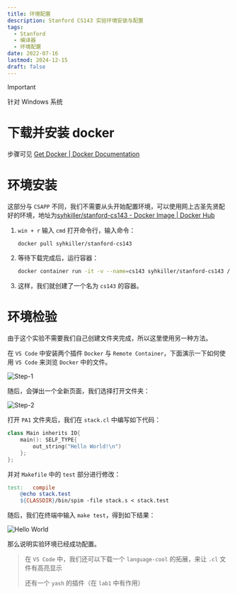 ```yaml
---
title: 环境配置
description: Stanford CS143 实验环境安装与配置
tags:
  - Stanford
  - 编译器
  - 环境配置
date: 2022-07-16
lastmod: 2024-12-15
draft: false
---
```


> [!important]
>
> 针对 Windows 系统

# 下载并安装 docker

步骤可见 [Get Docker | Docker Documentation](https://docs.docker.com/get-docker/)

# 环境安装

这部分与 `CSAPP` 不同，我们不需要从头开始配置环境，可以使用网上古圣先贤配好的环境，地址为[syhkiller/stanford-cs143 - Docker Image | Docker Hub](https://hub.docker.com/r/syhkiller/stanford-cs143/#!)

1. `win + r` 输入 `cmd` 打开命令行，输入命令：

   ```bash
   docker pull syhkiller/stanford-cs143
   ```

2. 等待下载完成后，运行容器：

   ```bash
   docker container run -it -v --name=cs143 syhkiller/stanford-cs143 /bin/bash
   ```

3. 这样，我们就创建了一个名为 `cs143` 的容器。

# 环境检验

由于这个实验不需要我们自己创建文件夹完成，所以这里使用另一种方法。

在 `VS Code` 中安装两个插件 `Docker` 与 `Remote Container`，下面演示一下如何使用 `VS Code` 来浏览 `Docker` 中的文件。

![Step-1](https://s2.loli.net/2022/07/16/xcFzluGIyW5EhDY.png)

随后，会弹出一个全新页面，我们选择打开文件夹：

![Step-2](https://s2.loli.net/2022/07/16/16BtNyJF7kUL5ne.png)

打开 `PA1` 文件夹后，我们在 `stack.cl` 中编写如下代码：

```cpp
class Main inherits IO{
    main(): SELF_TYPE{
        out_string("Hello World!\n")
    };
};

```

并对 `Makefile` 中的 `test` 部分进行修改：

```makefile
test:	compile
	@echo stack.test
	${CLASSDIR}/bin/spim -file stack.s < stack.test
```

随后，我们在终端中输入 `make test`，得到如下结果：

![Hello World](https://s2.loli.net/2022/07/16/gNYDy2HOiUf4JEu.png)

那么说明实验环境已经成功配置。

> 在 `VS Code` 中，我们还可以下载一个 `language-cool` 的拓展，来让 `.cl` 文件有高亮显示
>
> 还有一个 `yash` 的插件（在 `lab1` 中有作用）
